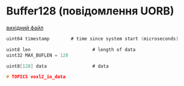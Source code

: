 # Buffer128 (повідомлення UORB)

[вихідний файл](https://github.com/PX4/PX4-Autopilot/blob/main/msg/Buffer128.msg)

```c
uint64 timestamp		# time since system start (microseconds)

uint8 len                       # length of data
uint32 MAX_BUFLEN = 128

uint8[128] data                 # data

# TOPICS voxl2_io_data


```
